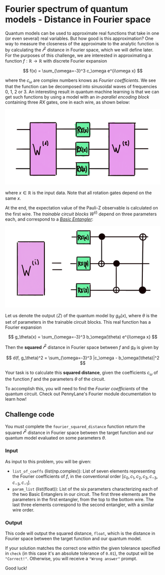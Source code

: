 # Fourier spectrum of quantum models - Distance in Fourier space


Quantum models can be used to approximate real functions that take in one (or even several) real variables. But how good is this approximation? One way to measure the closeness of the approximate to the analytic function is by calculating the $\mathcal{l}^2$ distance in Fourier space, which we will define later. For the purposes of this challenge, we are interested in approximating a function $f:\mathbb{R}\rightarrow \mathbb{R}$ with discrete Fourier expansion

$$
f(x) = \sum_{\omega=-3}^3 c_\omega e^{i\omega x}
$$

where the $c_\omega$ are complex numbers knows as _Fourier coefficients_. We see that the function can be decomposed into sinusoidal waves of frequencies 0, 1, 2 or 3. An interesting result in quantum machine learning is that we can get such functions by using a model with an _in-parallel encoding block_ containing three $RX$ gates, one in each wire, as shown below:

![](../figs/three_parallel.png)

where $x\in \mathbb{R}$ is the input data. Note that all rotation gates depend on the same $x$.

At the end, the expectation value of the Pauli-Z observable is calculated on the first wire. The _trainable circuit blocks_ $W^{(i)}$ depend on three parameters each, and correspond to a [_Basic Entangler_](https://docs.pennylane.ai/en/stable/code/api/pennylane.BasicEntanglerLayers.html?highlight=basicentangler#pennylane.BasicEntanglerLayers):

![](../figs/entangler.png)

Let us denote the output $\langle Z \rangle$ of the quantum model by $g_\theta(x)$, where $\theta$ is the set of parameters in the trainable circuit blocks. This real function has a Fourier expansion

$$
g_\theta(x) = \sum_{\omega=-3}^3 b_\omega(\theta) e^{i\omega x}
$$

Then the **squared** $\mathcal{l}^2$ distance in Fourier space between $f$ and $g_\theta$ is given by

$$
d(f, g_\theta)^2 = \sum_{\omega=-3}^3 |c_\omega - b_\omega(\theta)|^2
$$

Your task is to calculate this **squared distance**, given the coefficients $c_\omega$ of the function $f$ and the parameters $\theta$ of the circuit.

To accomplish this, you will need to find the _Fourier coefficients_ of the quantum circuit. Check out PennyLane's Fourier module documentation to learn how!

Challenge code
--------------

You must complete the `fourier_squared_distance` function return the squared $\mathcal{l}^2$ distance in Fourier space between the target function and our quantum model evaluated on some parameters $\theta$.

### Input

As input to this problem, you will be given:

*   `list_of_coeffs` (list(np.complex)): List of seven elements representing the Fourier coefficients of $f$, in the conventional order $[c_0, c_1, c_2, c_3, c_{-3}, c_{-3}, c_{-1}]$.
*   `param_list` (list(float)): List of the six parameters characterizing each of the two Basic Entanglers in our circuit. The first three elements are the parameters in the first entangler, from the top to the bottom wire. The last three elements correspond to the second entangler, with a similar wire order.

### Output

This code will output the squared distance, `float`, which is the distance in Fourier space between the target function and our quantum model.

If your solution matches the correct one within the given tolerance specified in `check` (in this case it's an absolute tolerance of `0.01`), the output will be `"Correct!"`. Otherwise, you will receive a `"Wrong answer"` prompt.

Good luck!